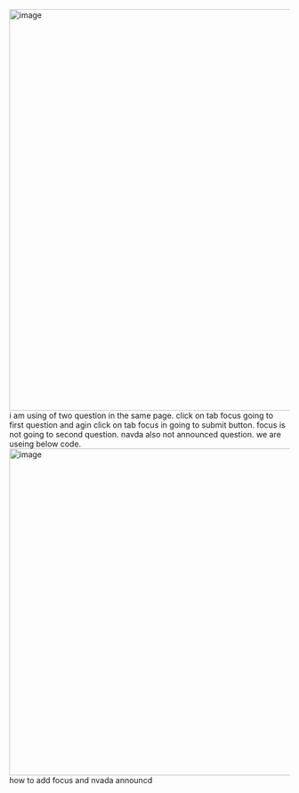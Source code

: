 <img width="721" alt="image" src="https://github.com/sravanGaddam9/sravanGaddam9/assets/136144945/4d3b60eb-c753-441a-8861-ad42a1c7aac0">
i am using of two question in the same page.
click on tab focus going to first question and agin click on tab focus in going to submit button. focus is not going to second question.
navda also not announced question.
we are useing below code.
<img width="587" alt="image" src="https://github.com/sravanGaddam9/sravanGaddam9/assets/136144945/2cbc8230-0ab6-4b02-b775-3ce6d300eca5">
how to add focus and nvada announcd
